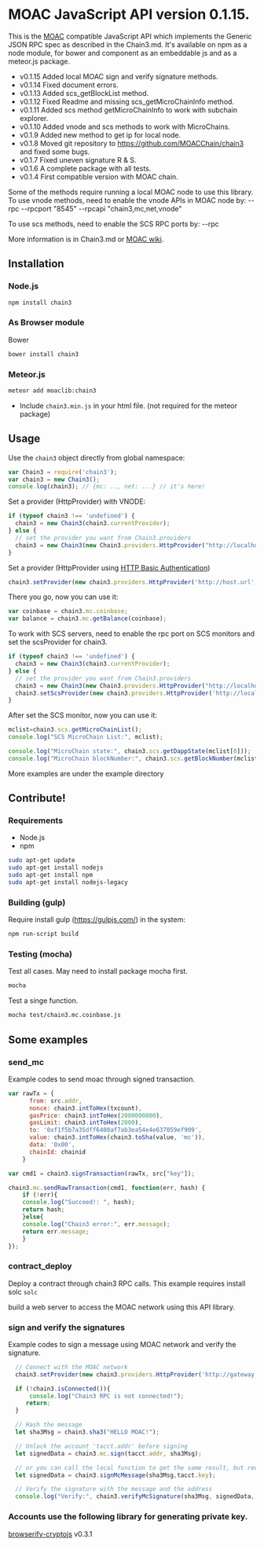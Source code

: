 # MOAC JavaScript API version 0.1.15.

This is the [MOAC](https://github.com/MOACChain/moac-core) compatible JavaScript API which implements the Generic JSON RPC spec as described in the Chain3.md. It's available on npm as a node module, for bower and component as an embeddable js and as a meteor.js package.

* v0.1.15 Added local MOAC sign and verify signature methods.
* v0.1.14 Fixed document errors.
* v0.1.13 Added scs_getBlockList method.
* v0.1.12 Fixed Readme and missing scs_getMicroChainInfo method.
* v0.1.11 Added scs method getMicroChainInfo to work with subchain explorer.
* v0.1.10 Added vnode and scs methods to work with MicroChains.
* v0.1.9 Added new method to get ip for local node.
* v0.1.8 Moved git repository to https://github.com/MOACChain/chain3 and fixed some bugs.
* v0.1.7 Fixed uneven signature R & S.
* v0.1.6 A complete package with all tests.
* v0.1.4 First compatible version with MOAC chain.

Some of the methods require running a local MOAC node to use this library.
To use vnode methods, need to enable the vnode APIs in MOAC node by:
--rpc --rpcport "8545" --rpcapi "chain3,mc,net,vnode"

To use scs methods, need to enable the SCS RPC ports by:
--rpc

More information is in Chain3.md or [MOAC wiki](https://github.com/MOACChain/moac-core/wiki/Chain3).


## Installation

### Node.js

```bash
npm install chain3
```

### As Browser module
Bower

```bash
bower install chain3
```
### Meteor.js

```bash
meteor add moaclib:chain3
```


* Include `chain3.min.js` in your html file. (not required for the meteor package)

## Usage
Use the `chain3` object directly from global namespace:

```js
var Chain3 = require('chain3');
var chain3 = new Chain3();
console.log(chain3); // {mc: .., net: ...} // it's here!
```

Set a provider (HttpProvider) with VNODE:

```js
if (typeof chain3 !== 'undefined') {
  chain3 = new Chain3(chain3.currentProvider);
} else {
  // set the provider you want from Chain3.providers
  chain3 = new Chain3(new Chain3.providers.HttpProvider("http://localhost:8545"));
}
```

Set a provider (HttpProvider using [HTTP Basic Authentication](https://en.wikipedia.org/wiki/Basic_access_authentication))

```js
chain3.setProvider(new chain3.providers.HttpProvider('http://host.url', 0, BasicAuthUsername, BasicAuthPassword));
```

There you go, now you can use it:

```js
var coinbase = chain3.mc.coinbase;
var balance = chain3.mc.getBalance(coinbase);
```

To work with SCS servers, need to enable the rpc port on SCS monitors
and set the scsProvider for chain3. 

```js
if (typeof chain3 !== 'undefined') {
  chain3 = new Chain3(chain3.currentProvider);
} else {
  // set the provider you want from Chain3.providers
  chain3 = new Chain3(new Chain3.providers.HttpProvider("http://localhost:8545"));
  chain3.setScsProvider(new chain3.providers.HttpProvider('http://localhost:8548'));
}
```

After set the SCS monitor, now you can use it:

```js
mclist=chain3.scs.getMicroChainList();
console.log("SCS MicroChain List:", mclist);

console.log("MicroChain state:", chain3.scs.getDappState(mclist[0]));
console.log("MicroChain blockNumber:", chain3.scs.getBlockNumber(mclist[0]));
```

More examples are under the example directory

## Contribute!

### Requirements

* Node.js
* npm

```bash
sudo apt-get update
sudo apt-get install nodejs
sudo apt-get install npm
sudo apt-get install nodejs-legacy
```

### Building (gulp)
Require install gulp (https://gulpjs.com/) in the system:

```bash
npm run-script build
```


### Testing (mocha)
Test all cases.
May need to install package mocha first.

```bash
mocha
```

Test a singe function.

```bash
mocha test/chain3.mc.coinbase.js 
```

## Some examples

### send_mc

Example codes to send moac through signed transaction.
```js
var rawTx = {
      from: src.addr,
      nonce: chain3.intToHex(txcount),
      gasPrice: chain3.intToHex(2000000000),
      gasLimit: chain3.intToHex(2000),
      to: '0xf1f5b7a35dff6400af7ab3ea54e4e637059ef909',
      value: chain3.intToHex(chain3.toSha(value, 'mc')), 
      data: '0x00',
      chainId: chainid
    }

var cmd1 = chain3.signTransaction(rawTx, src["key"]);

chain3.mc.sendRawTransaction(cmd1, function(err, hash) {
    if (!err){
	console.log("Succeed!: ", hash);
	return hash;
    }else{
	console.log("Chain3 error:", err.message);
	return err.message;
    }
});
```

### contract_deploy

Deploy a contract through chain3 RPC calls. This example requires install solc 
`solc`

build a web server to access
the MOAC network using this API library.

### sign and verify the signatures

Example codes to sign a message using MOAC network and verify the signature.

```js
  // Connect with the MOAC network
  chain3.setProvider(new chain3.providers.HttpProvider('http://gateway.moac.io/mainnet'));

  if (!chain3.isConnected()){
      console.log("Chain3 RPC is not connected!");
     return;
  }

  // Hash the message
  let sha3Msg = chain3.sha3("HELLO MOAC!");

  // Unlock the account 'tacct.addr' before signing
  let signedData = chain3.mc.sign(tacct.addr, sha3Msg);

  // or you can call the local function to get the same result, but require a private key
  let signedData = chain3.signMcMessage(sha3Msg,tacct.key);

  // Verify the signature with the message and the address
  console.log("Verify:", chain3.verifyMcSignature(sha3Msg, signedData, tacct.addr))；
```

### Accounts use the following library for generating private key.

[browserify-cryptojs](https://github.com/fahad19/crypto-js/) v0.3.1





